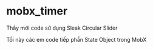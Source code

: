 # mobx_timer

Thầy mới code sử dụng Sleak Circular Slider

Tối này các em code tiếp phần State Object trong MobX